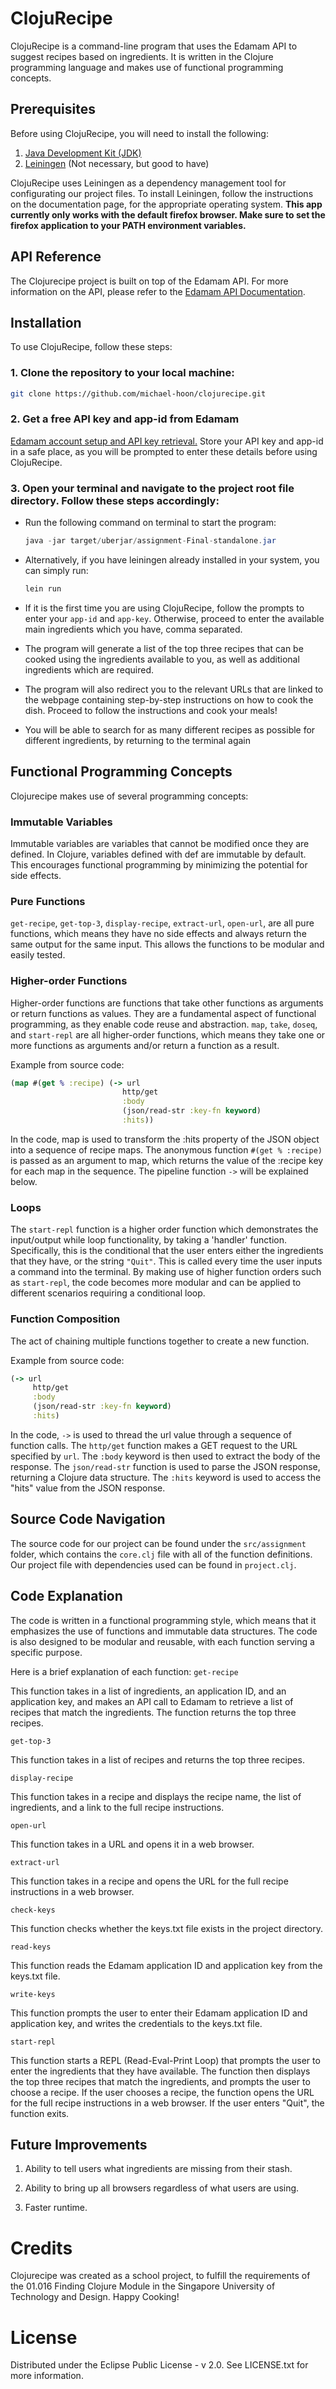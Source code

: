 # ClojuRecipe
ClojuRecipe is a command-line program that uses the Edamam API to suggest recipes based on ingredients. It is written in the Clojure programming language and makes use of functional programming concepts.

## Prerequisites
Before using ClojuRecipe, you will need to install the following:

1. [Java Development Kit (JDK)](https://www.oracle.com/sg/java/technologies/downloads/)
2. [Leiningen](https://leiningen.org/) (Not necessary, but good to have)

ClojuRecipe uses Leiningen as a dependency management tool for configurating our project files. To install Leiningen, follow the instructions on the documentation page, for the appropriate operating system. **This app currently only works with the default firefox browser. Make sure to set the firefox application to your PATH environment variables.**

## API Reference
The Clojurecipe project is built on top of the Edamam API. For more information on the API, please refer to the [Edamam API Documentation](https://developer.edamam.com/edamam-docs-recipe-api).

## Installation
To use ClojuRecipe, follow these steps:
### 1. Clone the repository to your local machine:
```bash
git clone https://github.com/michael-hoon/clojurecipe.git
```

### 2. Get a free API key and app-id from Edamam 
[Edamam account setup and API key retrieval.](https://developer.edamam.com/edamam-docs-recipe-api) Store your API key and app-id in a safe place, as you will be prompted to enter these details before using ClojuRecipe.


### 3. Open your terminal and navigate to the project root file directory. Follow these steps accordingly:

- Run the following command on terminal to start the program:

     ```java
     java -jar target/uberjar/assignment-Final-standalone.jar 
     ```
- Alternatively, if you have leiningen already installed in your system, you can simply run:

     ```bash 
     lein run
     ```

-  If it is the first time you are using ClojuRecipe, follow the prompts to enter your `app-id` and `app-key`. Otherwise, proceed to enter the available main ingredients which you have, comma separated.

- The program will generate a list of the top three recipes that can be cooked using the ingredients available to you, as well as additional ingredients which are required. 

- The program will also redirect you to the relevant URLs that are linked to the webpage containing step-by-step instructions on how to cook the dish. Proceed to follow the instructions and cook your meals!

- You will be able to search for as many different recipes as possible for different ingredients, by returning to the terminal again  


## Functional Programming Concepts
Clojurecipe makes use of several programming concepts:

### Immutable Variables
Immutable variables are variables that cannot be modified once they are defined. In Clojure, variables defined with def are immutable by default. This encourages functional programming by minimizing the potential for side effects.

### Pure Functions
`get-recipe`, `get-top-3`, `display-recipe`, `extract-url`, `open-url`, are all pure functions, which means they have no side effects and always return the same output for the same input. This allows the functions to be modular and easily tested.

### Higher-order Functions
Higher-order functions are functions that take other functions as arguments or return functions as values. They are a fundamental aspect of functional programming, as they enable code reuse and abstraction. `map`, `take`, `doseq`, and `start-repl` are all higher-order functions, which means they take one or more functions as arguments and/or return a function as a result.

Example from source code:
```clojure
(map #(get % :recipe) (-> url
                         http/get
                         :body
                         (json/read-str :key-fn keyword)
                         :hits))
```

In the code, map is used to transform the :hits property of the JSON object into a sequence of recipe maps. The anonymous function `#(get % :recipe)` is passed as an argument to map, which returns the value of the :recipe key for each map in the sequence. The pipeline function `->` will be explained below.

### Loops
The `start-repl` function is a higher order function which demonstrates the input/output while loop functionality, by taking a 'handler' function. Specifically, this is the conditional that the user enters either the ingredients that they have, or the string `"Quit"`. This is called every time the user inputs a command into the terminal. By making use of higher function orders such as `start-repl`, the code becomes more modular and can be applied to different scenarios requiring a conditional loop. 

### Function Composition
The act of chaining multiple functions together to create a new function.

Example from source code:

```clojure
(-> url
     http/get
     :body
     (json/read-str :key-fn keyword)
     :hits)
```

In the code, `->` is used to thread the url value through a sequence of function calls. The `http/get` function makes a GET request to the URL specified by `url`. The `:body` keyword is then used to extract the body of the response. The `json/read-str` function is used to parse the JSON response, returning a Clojure data structure. The `:hits` keyword is used to access the "hits" value from the JSON response.

## Source Code Navigation
The source code for our project can be found under the `src/assignment` folder, which contains the `core.clj` file with all of the function definitions. Our project file with dependencies used can be found in `project.clj`.

## Code Explanation

The code is written in a functional programming style, which means that it emphasizes the use of functions and immutable data structures. The code is also designed to be modular and reusable, with each function serving a specific purpose.

Here is a brief explanation of each function:
`get-recipe`

This function takes in a list of ingredients, an application ID, and an application key, and makes an API call to Edamam to retrieve a list of recipes that match the ingredients. The function returns the top three recipes.

`get-top-3`

This function takes in a list of recipes and returns the top three recipes.

`display-recipe`

This function takes in a recipe and displays the recipe name, the list of ingredients, and a link to the full recipe instructions.

`open-url`

This function takes in a URL and opens it in a web browser.

`extract-url`

This function takes in a recipe and opens the URL for the full recipe instructions in a web browser.

`check-keys`

This function checks whether the keys.txt file exists in the project directory.

`read-keys`

This function reads the Edamam application ID and application key from the keys.txt file.

`write-keys`

This function prompts the user to enter their Edamam application ID and application key, and writes the credentials to the keys.txt file.

`start-repl`

This function starts a REPL (Read-Eval-Print Loop) that prompts the user to enter the ingredients that they have available. The function then displays the top three recipes that match the ingredients, and prompts the user to choose a recipe. If the user chooses a recipe, the function opens the URL for the full recipe instructions in a web browser. If the user enters "Quit", the function exits.

## Future Improvements
1. Ability to tell users what ingredients are missing from their stash.
   
2. Ability to bring up all browsers regardless of what users are using.

3. Faster runtime. 

# Credits
Clojurecipe was created as a school project, to fulfill the requirements of the 01.016 Finding Clojure Module in the Singapore University of Technology and Design. Happy Cooking!

# License
Distributed under the Eclipse Public License - v 2.0. See LICENSE.txt for more information.
